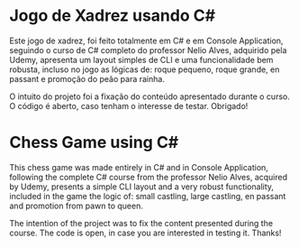 # Jogo de Xadrez usando C#
Este jogo de xadrez, foi feito totalmente em C# e em Console Application, seguindo o curso de C# completo do professor Nelio Alves, adquirido pela Udemy, apresenta um layout simples de CLI e uma funcionalidade bem robusta, incluso no jogo as lógicas de: roque pequeno, roque grande, en passant e promoção do peão para rainha.

O intuito do projeto foi a fixação do conteúdo apresentado durante o curso. O código é aberto, caso tenham o interesse de testar. Obrigado!

# Chess Game using C#
This chess game was made entirely in C# and in Console Application, following the complete C# course from the professor Nelio Alves, acquired by Udemy, presents a simple CLI layout and a very robust functionality, included in the game the logic of: small castling, large castling, en passant and promotion from pawn to queen.

The intention of the project was to fix the content presented during the course. The code is open, in case you are interested in testing it. Thanks!
